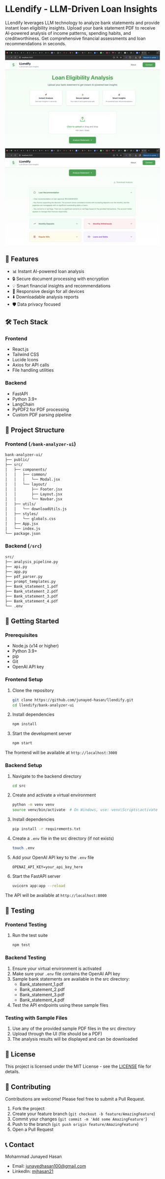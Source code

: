 # LLendify - LLM-Driven Loan Insights

LLendify leverages LLM technology to analyze bank statements and provide instant loan eligibility insights. Upload your bank statement PDF to receive AI-powered analysis of income patterns, spending habits, and creditworthiness. Get comprehensive financial assessments and loan recommendations in seconds.

![LLendify Home](home.png)
![Analysis Results](analysis.png)

## 🚀 Features

- 📊 Instant AI-powered loan analysis
- 🔒 Secure document processing with encryption
- 💡 Smart financial insights and recommendations
- 📱 Responsive design for all devices
- ⬇️ Downloadable analysis reports
- 🛡️ Data privacy focused

## 🛠️ Tech Stack

### Frontend
- React.js
- Tailwind CSS
- Lucide Icons
- Axios for API calls
- File handling utilities

### Backend
- FastAPI
- Python 3.9+
- LangChain
- PyPDF2 for PDF processing
- Custom PDF parsing pipeline

## 📁 Project Structure

### Frontend (`/bank-analyzer-ui`)
```
bank-analyzer-ui/
├── public/
├── src/
│   ├── components/
│   │   ├── common/
│   │   │   └── Modal.jsx
│   │   └── layout/
│   │       ├── Footer.jsx
│   │       ├── Layout.jsx
│   │       └── Navbar.jsx
│   ├── utils/
│   │   └── downloadUtils.js
│   ├── styles/
│   │   └── globals.css
│   ├── App.jsx
│   └── index.js
└── package.json
```

### Backend (`/src`)
```
src/
├── analysis_pipeline.py
├── api.py
├── app.py
├── pdf_parser.py
├── prompt_templates.py
├── Bank_statement_1.pdf
├── Bank_statement_2.pdf
├── Bank_statement_3.pdf
├── Bank_statement_4.pdf
└── .env
```

## 🚀 Getting Started

### Prerequisites
- Node.js (v14 or higher)
- Python 3.9+
- pip
- Git
- OpenAI API key

### Frontend Setup
1. Clone the repository
   ```bash
   git clone https://github.com/junayed-hasan/llendify.git
   cd llendify/bank-analyzer-ui
   ```

2. Install dependencies
   ```bash
   npm install
   ```

3. Start the development server
   ```bash
   npm start
   ```

The frontend will be available at `http://localhost:3000`

### Backend Setup
1. Navigate to the backend directory
   ```bash
   cd src
   ```

2. Create and activate a virtual environment
   ```bash
   python -m venv venv
   source venv/bin/activate  # On Windows, use: venv\Scripts\activate
   ```

3. Install dependencies
   ```bash
   pip install -r requirements.txt
   ```

4. Create a `.env` file in the src directory (if not exists)
   ```bash
   touch .env
   ```

5. Add your OpenAI API key to the `.env` file
   ```
   OPENAI_API_KEY=your_api_key_here
   ```

6. Start the FastAPI server
   ```bash
   uvicorn app:app --reload
   ```

The API will be available at `http://localhost:8000`

## 🧪 Testing

### Frontend Testing
1. Run the test suite
   ```bash
   npm test
   ```

### Backend Testing
1. Ensure your virtual environment is activated
2. Make sure your `.env` file contains the OpenAI API key
3. Sample bank statements are available in the src directory:
   - Bank_statement_1.pdf
   - Bank_statement_2.pdf
   - Bank_statement_3.pdf
   - Bank_statement_4.pdf
4. Test the API endpoints using these sample files

### Testing with Sample Files
1. Use any of the provided sample PDF files in the src directory
2. Upload through the UI (file should be a PDF)
3. The analysis results will be displayed and can be downloaded

## 📄 License

This project is licensed under the MIT License - see the [LICENSE](LICENSE) file for details.

## 🤝 Contributing

Contributions are welcome! Please feel free to submit a Pull Request.

1. Fork the project
2. Create your feature branch (`git checkout -b feature/AmazingFeature`)
3. Commit your changes (`git commit -m 'Add some AmazingFeature'`)
4. Push to the branch (`git push origin feature/AmazingFeature`)
5. Open a Pull Request

## 📞 Contact

Mohammad Junayed Hasan
- Email: junayedhasan100@gmail.com
- LinkedIn: [mjhasan21](https://www.linkedin.com/in/mjhasan21/)
